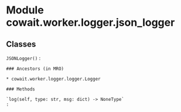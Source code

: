 Module cowait.worker.logger.json_logger
=======================================

Classes
-------

`JSONLogger()`
:   

    ### Ancestors (in MRO)

    * cowait.worker.logger.logger.Logger

    ### Methods

    `log(self, type: str, msg: dict) ‑> NoneType`
    :